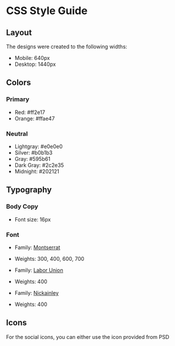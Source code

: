 # CSS Style Guide

## Layout

The designs were created to the following widths:

- Mobile: 640px
- Desktop: 1440px

## Colors

### Primary

- Red: #ff2e17
- Orange: #ffae47

### Neutral

- Lightgray: #e0e0e0
- Silver: #b0b1b3
- Gray: #595b61
- Dark Gray: #2c2e35
- Midnight: #202121

## Typography

### Body Copy

- Font size: 16px

### Font

- Family: [Montserrat](https://fonts.google.com/specimen/Montserrat)
- Weights: 300, 400, 600, 700

- Family: [Labor Union](https://www.fontsquirrel.com/fonts/labor-union)
- Weights: 400

- Family: [Nickainley](https://www.dafont.com/nickainley.font)
- Weights: 400

## Icons

For the social icons, you can either use the icon provided from PSD
